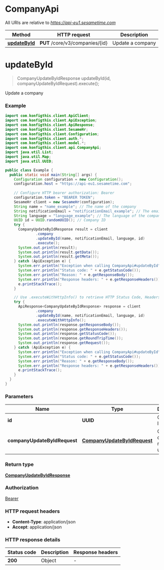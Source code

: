 # CompanyApi

All URIs are relative to *https://api-eu1.sesametime.com*

| Method | HTTP request | Description |
|------------- | ------------- | -------------|
| [**updateById**](CompanyApi.md#updateById) | **PUT** /core/v3/companies/{id} | Update a company |


<a name="updateById"></a>
# **updateById**
> CompanyUpdateByIdResponse updateById(id, companyUpdateByIdRequest).execute();

Update a company



### Example
```java
import com.konfigthis.client.ApiClient;
import com.konfigthis.client.ApiException;
import com.konfigthis.client.ApiResponse;
import com.konfigthis.client.SesameHr;
import com.konfigthis.client.Configuration;
import com.konfigthis.client.auth.*;
import com.konfigthis.client.model.*;
import com.konfigthis.client.api.CompanyApi;
import java.util.List;
import java.util.Map;
import java.util.UUID;

public class Example {
  public static void main(String[] args) {
    Configuration configuration = new Configuration();
    configuration.host = "https://api-eu1.sesametime.com";
    
    // Configure HTTP bearer authorization: Bearer
    configuration.token = "BEARER TOKEN";
    SesameHr client = new SesameHr(configuration);
    String name = "name_example"; // The name of the company
    String notificationEmail = "notificationEmail_example"; // The email of the company
    String language = "language_example"; // The language of the company
    UUID id = UUID.randomUUID(); // Company ID
    try {
      CompanyUpdateByIdResponse result = client
              .company
              .updateById(name, notificationEmail, language, id)
              .execute();
      System.out.println(result);
      System.out.println(result.getData());
      System.out.println(result.getMeta());
    } catch (ApiException e) {
      System.err.println("Exception when calling CompanyApi#updateById");
      System.err.println("Status code: " + e.getStatusCode());
      System.err.println("Reason: " + e.getResponseBody());
      System.err.println("Response headers: " + e.getResponseHeaders());
      e.printStackTrace();
    }

    // Use .executeWithHttpInfo() to retrieve HTTP Status Code, Headers and Request
    try {
      ApiResponse<CompanyUpdateByIdResponse> response = client
              .company
              .updateById(name, notificationEmail, language, id)
              .executeWithHttpInfo();
      System.out.println(response.getResponseBody());
      System.out.println(response.getResponseHeaders());
      System.out.println(response.getStatusCode());
      System.out.println(response.getRoundTripTime());
      System.out.println(response.getRequest());
    } catch (ApiException e) {
      System.err.println("Exception when calling CompanyApi#updateById");
      System.err.println("Status code: " + e.getStatusCode());
      System.err.println("Reason: " + e.getResponseBody());
      System.err.println("Response headers: " + e.getResponseHeaders());
      e.printStackTrace();
    }
  }
}

```

### Parameters

| Name | Type | Description  | Notes |
|------------- | ------------- | ------------- | -------------|
| **id** | **UUID**| Company ID | |
| **companyUpdateByIdRequest** | [**CompanyUpdateByIdRequest**](CompanyUpdateByIdRequest.md)| Company object that needs to be updated | |

### Return type

[**CompanyUpdateByIdResponse**](CompanyUpdateByIdResponse.md)

### Authorization

[Bearer](../README.md#Bearer)

### HTTP request headers

 - **Content-Type**: application/json
 - **Accept**: application/json

### HTTP response details
| Status code | Description | Response headers |
|-------------|-------------|------------------|
| **200** | Object |  -  |

